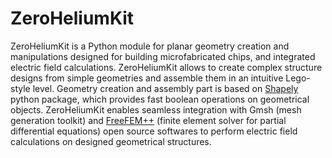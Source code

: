 # ZeroHeliumKit

ZeroHeliumKit is a Python module for planar geometry creation and manipulations designed for building microfabricated chips, and integrated electric field calculations. ZeroHeliumKit allows to create complex structure designs from simple geometries and assemble them in an intuitive Lego-style level. Geometry creation and assembly part is based on [Shapely](https://github.com/shapely/shapely) python package, which provides fast boolean operations on geometrical objects. ZeroHeliumKit enables seamless integration with Gmsh (mesh generation toolkit) and [FreeFEM++](https://github.com/FreeFem/FreeFem-sources) (finite element solver for partial differential equations) open source softwares to perform electric field calculations on designed geometrical structures. 
